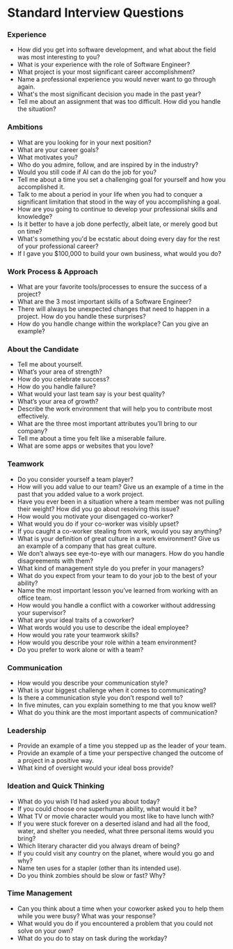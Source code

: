 # Standard Interview Questions

### Experience

- How did you get into software development, and what about the field was most interesting to you?
- What is your experience with the role of Software Engineer?
- What project is your most significant career accomplishment?
- Name a professional experience you would never want to go through again.
- What's the most significant decision you made in the past year?
- Tell me about an assignment that was too difficult. How did you handle the situation?

### Ambitions

- What are you looking for in your next position?
- What are your career goals?
- What motivates you?
- Who do you admire, follow, and are inspired by in the industry?
- Would you still code if AI can do the job for you?
- Tell me about a time you set a challenging goal for yourself and how you accomplished it.
- Talk to me about a period in your life when you had to conquer a significant limitation that stood in the way of you accomplishing a goal.
- How are you going to continue to develop your professional skills and knowledge?
- Is it better to have a job done perfectly, albeit late, or merely good but on time?
- What's something you'd be ecstatic about doing every day for the rest of your professional career?
- If I gave you $100,000 to build your own business, what would you do?

### Work Process & Approach

- What are your favorite tools/processes to ensure the success of a project?
- What are the 3 most important skills of a Software Engineer?
- There will always be unexpected changes that need to happen in a project. How do you handle these surprises?
- How do you handle change within the workplace? Can you give an example?

### About the Candidate

- Tell me about yourself.
- What’s your area of strength?
- How do you celebrate success?
- How do you handle failure?
- What would your last team say is your best quality?
- What’s your area of growth?
- Describe the work environment that will help you to contribute most effectively.
- What are the three most important attributes you’ll bring to our company?
- Tell me about a time you felt like a miserable failure.
- What are some apps or websites that you love?

### Teamwork

- Do you consider yourself a team player?
- How will you add value to our team? Give us an example of a time in the past that you added value to a work project.
- Have you ever been in a situation where a team member was not pulling their weight? How did you go about resolving this issue?
- How would you motivate your disengaged co-worker?
- What would you do if your co-worker was visibly upset?
- If you caught a co-worker stealing from work, would you say anything?
- What is your definition of great culture in a work environment? Give us an example of a company that has great culture.
- We don’t always see eye-to-eye with our managers. How do you handle disagreements with them?
- What kind of management style do you prefer in your managers?
- What do you expect from your team to do your job to the best of your ability?
- Name the most important lesson you’ve learned from working with an office team.
- How would you handle a conflict with a coworker without addressing your supervisor?
- What are your ideal traits of a coworker?
- What words would you use to describe the ideal employee?
- How would you rate your teamwork skills?
- How would you describe your role within a team environment?
- Do you prefer to work alone or with a team?

### Communication

- How would you describe your communication style?
- What is your biggest challenge when it comes to communicating?
- Is there a communication style you don’t respond well to?
- In five minutes, can you explain something to me that you know well?
- What do you think are the most important aspects of communication?

### Leadership

- Provide an example of a time you stepped up as the leader of your team.
- Provide an example of a time your perspective changed the outcome of a project in a positive way.
- What kind of oversight would your ideal boss provide?

### Ideation and Quick Thinking

- What do you wish I’d had asked you about today?
- If you could choose one superhuman ability, what would it be?
- What TV or movie character would you most like to have lunch with?
- If you were stuck forever on a deserted island and had all the food, water, and shelter you needed, what three personal items would you bring?
- Which literary character did you always dream of being?
- If you could visit any country on the planet, where would you go and why?
- Name ten uses for a stapler (other than its intended use).
- Do you think zombies should be slow or fast? Why?

### Time Management

- Can you think about a time when your coworker asked you to help them while you were busy? What was your response?
- What would you do if you encountered a problem that you could not solve on your own?
- What do you do to stay on task during the workday?
